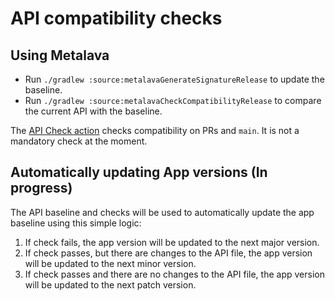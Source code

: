 # API compatibility checks

## Using Metalava

* Run `./gradlew :source:metalavaGenerateSignatureRelease` to update the baseline.
* Run `./gradlew :source:metalavaCheckCompatibilityRelease` to compare the current API with the 
baseline.

The [API Check action](../../../.github/workflows/api-check.yml) checks compatibility on PRs and 
`main`. It is not a mandatory check at the moment.

## Automatically updating App versions (In progress)

The API baseline and checks will be used to automatically update the app baseline using this simple 
logic:

1. If check fails, the app version will be updated to the next major version.
2. If check passes, but there are changes to the API file,  the app version will be updated to the 
next minor version.
3. If check passes and there are no changes to the API file, the app version will be updated to the
next patch version.